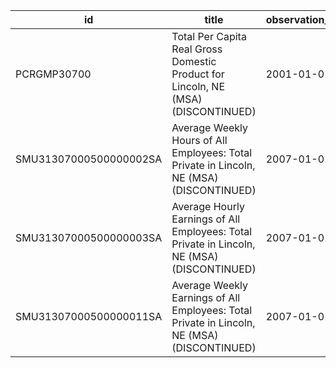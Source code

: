| id                     | title                                                                                       | observation_start   | observation_end   |
|------------------------|---------------------------------------------------------------------------------------------|---------------------|-------------------|
| PCRGMP30700            | Total Per Capita Real Gross Domestic Product for Lincoln, NE (MSA) (DISCONTINUED)           | 2001-01-01          | 2017-01-01        |
| SMU31307000500000002SA | Average Weekly Hours of All Employees: Total Private in Lincoln, NE (MSA) (DISCONTINUED)    | 2007-01-01          | 2022-03-01        |
| SMU31307000500000003SA | Average Hourly Earnings of All Employees: Total Private in Lincoln, NE (MSA) (DISCONTINUED) | 2007-01-01          | 2022-03-01        |
| SMU31307000500000011SA | Average Weekly Earnings of All Employees: Total Private in Lincoln, NE (MSA) (DISCONTINUED) | 2007-01-01          | 2022-03-01        |